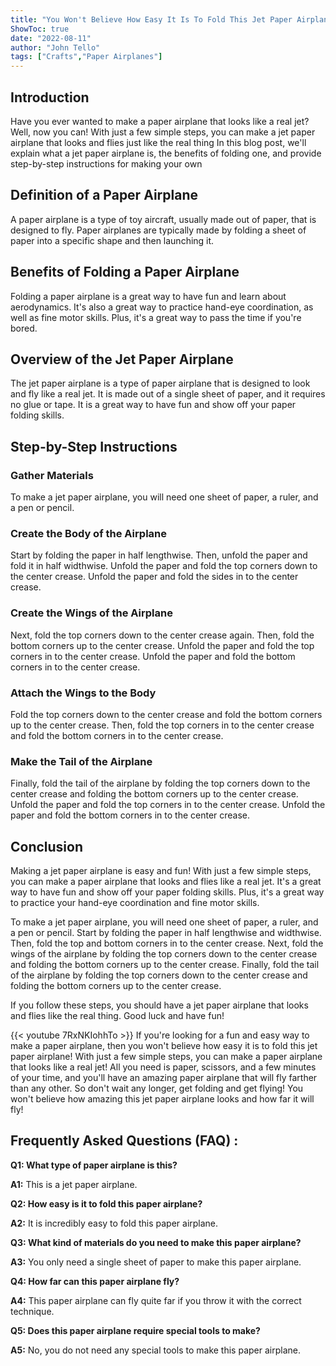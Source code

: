 ```yaml
---
title: "You Won't Believe How Easy It Is To Fold This Jet Paper Airplane!"
ShowToc: true 
date: "2022-08-11"
author: "John Tello" 
tags: ["Crafts","Paper Airplanes"]
---
```

## Introduction 

Have you ever wanted to make a paper airplane that looks like a real jet? Well, now you can! With just a few simple steps, you can make a jet paper airplane that looks and flies just like the real thing In this blog post, we'll explain what a jet paper airplane is, the benefits of folding one, and provide step-by-step instructions for making your own 

## Definition of a Paper Airplane 

A paper airplane is a type of toy aircraft, usually made out of paper, that is designed to fly. Paper airplanes are typically made by folding a sheet of paper into a specific shape and then launching it. 

## Benefits of Folding a Paper Airplane 

Folding a paper airplane is a great way to have fun and learn about aerodynamics. It's also a great way to practice hand-eye coordination, as well as fine motor skills. Plus, it's a great way to pass the time if you're bored. 

## Overview of the Jet Paper Airplane 

The jet paper airplane is a type of paper airplane that is designed to look and fly like a real jet. It is made out of a single sheet of paper, and it requires no glue or tape. It is a great way to have fun and show off your paper folding skills. 

## Step-by-Step Instructions 

### Gather Materials 

To make a jet paper airplane, you will need one sheet of paper, a ruler, and a pen or pencil. 

### Create the Body of the Airplane 

Start by folding the paper in half lengthwise. Then, unfold the paper and fold it in half widthwise. Unfold the paper and fold the top corners down to the center crease. Unfold the paper and fold the sides in to the center crease. 

### Create the Wings of the Airplane 

Next, fold the top corners down to the center crease again. Then, fold the bottom corners up to the center crease. Unfold the paper and fold the top corners in to the center crease. Unfold the paper and fold the bottom corners in to the center crease. 

### Attach the Wings to the Body 

Fold the top corners down to the center crease and fold the bottom corners up to the center crease. Then, fold the top corners in to the center crease and fold the bottom corners in to the center crease. 

### Make the Tail of the Airplane 

Finally, fold the tail of the airplane by folding the top corners down to the center crease and folding the bottom corners up to the center crease. Unfold the paper and fold the top corners in to the center crease. Unfold the paper and fold the bottom corners in to the center crease. 

## Conclusion 

Making a jet paper airplane is easy and fun! With just a few simple steps, you can make a paper airplane that looks and flies like a real jet. It's a great way to have fun and show off your paper folding skills. Plus, it's a great way to practice your hand-eye coordination and fine motor skills. 

To make a jet paper airplane, you will need one sheet of paper, a ruler, and a pen or pencil. Start by folding the paper in half lengthwise and widthwise. Then, fold the top and bottom corners in to the center crease. Next, fold the wings of the airplane by folding the top corners down to the center crease and folding the bottom corners up to the center crease. Finally, fold the tail of the airplane by folding the top corners down to the center crease and folding the bottom corners up to the center crease. 

If you follow these steps, you should have a jet paper airplane that looks and flies like the real thing. Good luck and have fun!

{{< youtube 7RxNKIohhTo >}} 
If you're looking for a fun and easy way to make a paper airplane, then you won't believe how easy it is to fold this jet paper airplane! With just a few simple steps, you can make a paper airplane that looks like a real jet! All you need is paper, scissors, and a few minutes of your time, and you'll have an amazing paper airplane that will fly farther than any other. So don't wait any longer, get folding and get flying! You won't believe how amazing this jet paper airplane looks and how far it will fly!

## Frequently Asked Questions (FAQ) :
**Q1: What type of paper airplane is this?**

**A1:** This is a jet paper airplane.

**Q2: How easy is it to fold this paper airplane?**

**A2:** It is incredibly easy to fold this paper airplane.

**Q3: What kind of materials do you need to make this paper airplane?**

**A3:** You only need a single sheet of paper to make this paper airplane.

**Q4: How far can this paper airplane fly?**

**A4:** This paper airplane can fly quite far if you throw it with the correct technique.

**Q5: Does this paper airplane require special tools to make?**

**A5:** No, you do not need any special tools to make this paper airplane.



